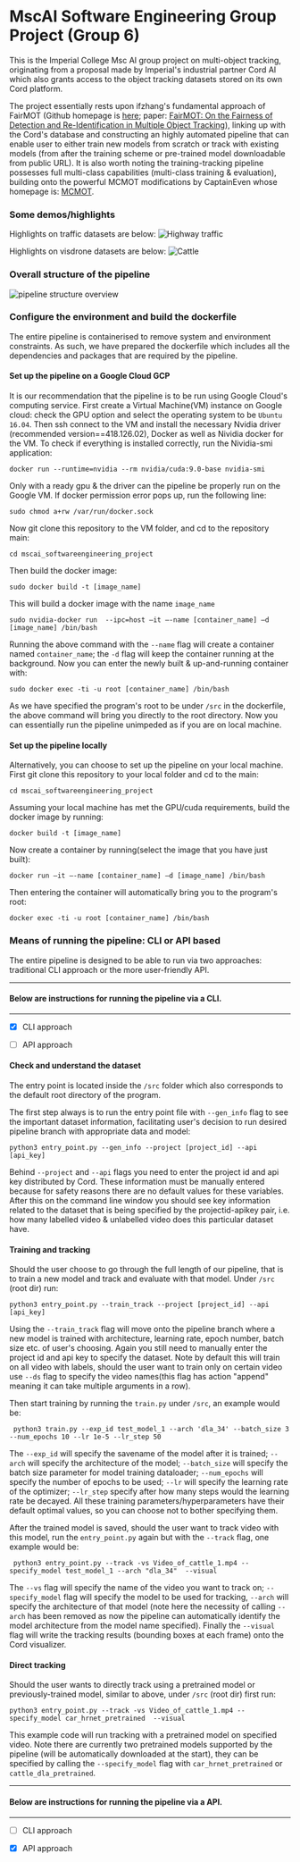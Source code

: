 # MscAI Software Engineering Group Project (Group 6)
This is the Imperial College Msc AI group project on multi-object tracking, originating from a proposal made by Imperial's industrial partner Cord AI which also grants access to the object tracking datasets stored on its own Cord platform. 

The project essentially rests upon ifzhang's fundamental approach of FairMOT (Github homepage is [here](https://github.com/ifzhang/FairMOT); paper: [FairMOT: On the Fairness of Detection and Re-Identification in Multiple Object Tracking](https://arxiv.org/pdf/2004.01888v5.pdf)), linking up with the Cord's database and constructing an highly automated pipeline that can enable user to either train new models from scratch or track with existing models (from after the training scheme or pre-trained model downloadable from public URL). It is also worth noting the training-tracking pipeline possesses full multi-class capabilities (multi-class training & evaluation), building onto the powerful MCMOT modifications by CaptainEven whose homepage is: [MCMOT](https://github.com/CaptainEven/MCMOT).

### Some demos/highlights
Highlights on traffic datasets are below:
![Highway traffic](demos/Highway_traffic.gif)

Highlights on visdrone datasets are below:
![Cattle](demos/cattle.gif)

### Overall structure of the pipeline
![pipeline structure overview](demos/pipeline_structure_overview.jpg)



### Configure the environment and build the dockerfile
The entire pipeline is containerised to remove system and environment constraints. As such, we have prepared the dockerfile which includes all the dependencies and packages that are required by the pipeline.
#### Set up the pipeline on a Google Cloud GCP
It is our recommendation that the pipeline is to be run using Google Cloud's computing service. First create a Virtual Machine(VM) instance on Google cloud: check the GPU option and select the operating system to be `Ubuntu 16.04`. Then ssh connect to the VM and install the necessary Nvidia driver (recommended version==418.126.02), Docker as well as Nividia docker for the VM. To check if everything is installed correctly, run the Nividia-smi application:

    docker run --runtime=nvidia --rm nvidia/cuda:9.0-base nvidia-smi

Only with a ready gpu & the driver can the pipeline be properly run on the Google VM. If docker permission error pops up, run the following line:

    sudo chmod a+rw /var/run/docker.sock

Now git clone this repository to the VM folder, and cd to the repository main:

    cd mscai_softwareengineering_project

Then build the docker image:

    sudo docker build -t [image_name]

 This will build a docker image with the name `image_name`

    sudo nvidia-docker run  --ipc=host –it –-name [container_name] –d [image_name] /bin/bash

Running the above command with the `--name` flag will create a container named `container_name`; the `-d` flag will keep the container running at the background. Now you can enter the newly built & up-and-running container with:

    sudo docker exec -ti -u root [container_name] /bin/bash

As we have specified the program's root to be under `/src` in the dockerfile, the above command will bring you directly to the root directory. Now you can essentially run the pipeline unimpeded as if you are on local machine.

#### Set up the pipeline locally
Alternatively, you can choose to set up the pipeline on your local machine. First git clone this repository to your local folder and cd to the main:

    cd mscai_softwareengineering_project

Assuming your local machine has met the GPU/cuda requirements, build the docker image by running:

    docker build -t [image_name]

Now create a container by running(select the image that you have just built):

    docker run –it –-name [container_name] –d [image_name] /bin/bash

Then entering the container will automatically bring you to the program's root:

    docker exec -ti -u root [container_name] /bin/bash


### Means of running the pipeline: CLI or API based 
The entire pipeline is designed to be able to run via two approaches: traditional CLI approach or the more user-friendly API.
- - - -
#### Below are instructions for running the pipeline via a CLI.
- - - -

- [x] CLI approach
- [ ] API approach


#### Check and understand the dataset
The entry point is located inside the `/src` folder which also corresponds to the default root directory of the program.

The first step always is to run the entry point file with `--gen_info` flag to see the important dataset information, facilitating user's decision to run desired pipeline branch with appropriate data and model:

    python3 entry_point.py --gen_info --project [project_id] --api [api_key]

Behind `--project` and `--api` flags you need to enter the project id and api key distributed by Cord. These information must be manually entered because for safety reasons there are no default values for these variables. After this on the command line window you should see key information related to the dataset that is being specified by the projectid-apikey pair, i.e. how many labelled video & unlabelled video does this particular dataset have.


#### Training and tracking
Should the user choose to go through the full length of our pipeline, that is to train a new model and track and evaluate with that model. Under `/src` (root dir) run:

    python3 entry_point.py --train_track --project [project_id] --api [api_key]

Using the `--train_track` flag will move onto the pipeline branch where a new model is trained with architecture, learning rate, epoch number, batch size etc. of user's choosing. Again you still need to manually enter the project id and api key to specify the dataset. Note by default this will train on all video with labels, should the user want to train only on certain video use `--ds` flag to specify the video names(this flag has action "append" meaning it can take multiple arguments in a row).

Then start training by running the `train.py` under `/src`, an example would be:

     python3 train.py --exp_id test_model_1 --arch 'dla_34' --batch_size 3 --num_epochs 10 --lr 1e-5 --lr_step 50

The `--exp_id` will specify the savename of the model after it is trained; `--arch` will specify the architecture of the model; `--batch_size` will specify the batch size parameter for model training dataloader; `--num_epochs` will specify the number of epochs to be used; `--lr` will specify the learning rate of the optimizer; `--lr_step` specify after how many steps would the learning rate be decayed. All these training parameters/hyperparameters have their default optimal values, so you can choose not to bother specifying them. 

After the trained model is saved, should the user want to track video with this model, run the `entry_point.py` again but with the `--track` flag, one example would be:

     python3 entry_point.py --track -vs Video_of_cattle_1.mp4 --specify_model test_model_1 --arch "dla_34"  --visual

The `--vs` flag will specify the name of the video you want to track on; `--specify_model` flag will specify the model to be used for tracking, `--arch` will specify the architecture of that model (note here the necessity of calling `--arch` has been removed as now the pipeline can automatically identify the model architecture from the model name specified). Finally the `--visual` flag will write the tracking results (bounding boxes at each frame) onto the Cord visualizer.


#### Direct tracking
Should the user wants to directly track using a pretrained model or previously-trained model, similar to above, under `/src` (root dir) first run:

    python3 entry_point.py --track -vs Video_of_cattle_1.mp4 --specify_model car_hrnet_pretrained  --visual

This example code will run tracking with a pretrained model on specified video. Note there are currently two pretrained models supported by the pipeline (will be automatically downloaded at the start), they can be specified by calling the `--specify_model` flag with `car_hrnet_pretrained` or `cattle_dla_pretrained`.


- - - -
#### Below are instructions for running the pipeline via a API.
- - - -

- [ ] CLI approach
- [x] API approach


